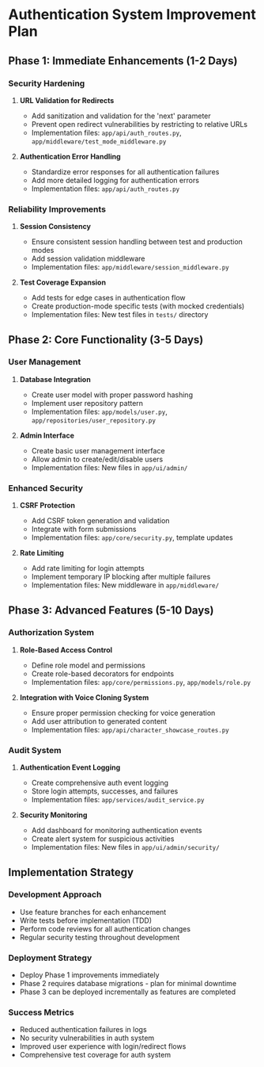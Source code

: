 # Authentication System Improvement Plan

## Phase 1: Immediate Enhancements (1-2 Days)

### Security Hardening
1. **URL Validation for Redirects**
   - Add sanitization and validation for the 'next' parameter
   - Prevent open redirect vulnerabilities by restricting to relative URLs
   - Implementation files: `app/api/auth_routes.py`, `app/middleware/test_mode_middleware.py`

2. **Authentication Error Handling**
   - Standardize error responses for all authentication failures
   - Add more detailed logging for authentication errors
   - Implementation files: `app/api/auth_routes.py`

### Reliability Improvements
1. **Session Consistency**
   - Ensure consistent session handling between test and production modes
   - Add session validation middleware
   - Implementation files: `app/middleware/session_middleware.py`

2. **Test Coverage Expansion**
   - Add tests for edge cases in authentication flow
   - Create production-mode specific tests (with mocked credentials)
   - Implementation files: New test files in `tests/` directory

## Phase 2: Core Functionality (3-5 Days)

### User Management
1. **Database Integration**
   - Create user model with proper password hashing
   - Implement user repository pattern
   - Implementation files: `app/models/user.py`, `app/repositories/user_repository.py`

2. **Admin Interface**
   - Create basic user management interface
   - Allow admin to create/edit/disable users
   - Implementation files: New files in `app/ui/admin/`

### Enhanced Security
1. **CSRF Protection**
   - Add CSRF token generation and validation
   - Integrate with form submissions
   - Implementation files: `app/core/security.py`, template updates

2. **Rate Limiting**
   - Add rate limiting for login attempts
   - Implement temporary IP blocking after multiple failures
   - Implementation files: New middleware in `app/middleware/`

## Phase 3: Advanced Features (5-10 Days)

### Authorization System
1. **Role-Based Access Control**
   - Define role model and permissions
   - Create role-based decorators for endpoints
   - Implementation files: `app/core/permissions.py`, `app/models/role.py`

2. **Integration with Voice Cloning System**
   - Ensure proper permission checking for voice generation
   - Add user attribution to generated content
   - Implementation files: `app/api/character_showcase_routes.py`

### Audit System
1. **Authentication Event Logging**
   - Create comprehensive auth event logging
   - Store login attempts, successes, and failures
   - Implementation files: `app/services/audit_service.py`

2. **Security Monitoring**
   - Add dashboard for monitoring authentication events
   - Create alert system for suspicious activities
   - Implementation files: New files in `app/ui/admin/security/`

## Implementation Strategy

### Development Approach
- Use feature branches for each enhancement
- Write tests before implementation (TDD)
- Perform code reviews for all authentication changes
- Regular security testing throughout development

### Deployment Strategy
- Deploy Phase 1 improvements immediately
- Phase 2 requires database migrations - plan for minimal downtime
- Phase 3 can be deployed incrementally as features are completed

### Success Metrics
- Reduced authentication failures in logs
- No security vulnerabilities in auth system
- Improved user experience with login/redirect flows
- Comprehensive test coverage for auth system
